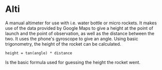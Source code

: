 # Alti

A manual altimeter for use with i.e. water bottle or micro rockets. It makes use of the data provided by Google Maps to give a height at the point of launch and the point of observation, as well as the distance between the two. It uses the phone's gyroscope to give an angle. Using basic trigonometry, the height of the rocket can be calculated.

	height = tan(angle) * distance

Is the basic formula used for guessing the height the rocket went.
